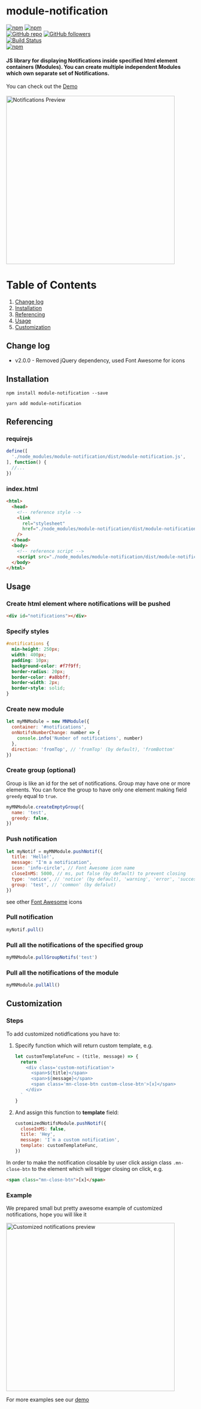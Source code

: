 # module-notification

[![npm](https://img.shields.io/npm/v/module-notification.svg)](https://www.npmjs.com/package/module-notification) [![npm](https://img.shields.io/npm/dm/module-notification.svg)](https://www.npmjs.com/package/module-notification)
<br />
[![GitHub repo](https://img.shields.io/badge/github-repo-green.svg?style=flat)](https://github.com/vadimkorr/module-notification) [![GitHub followers](https://img.shields.io/github/followers/vadimkorr.svg?style=social&label=Follow)](https://github.com/vadimkorr)
<br />
[![Build Status](https://travis-ci.org/vadimkorr/module-notification.svg?branch=master)](https://travis-ci.org/vadimkorr/module-notification)
<br />
[![npm](https://img.shields.io/npm/l/module-notification.svg)](https://www.npmjs.com/package/module-notification)
<br />

#### JS library for displaying Notifications inside specified html element containers (Modules). You can create multiple independent Modules which own separate set of Notifications.

You can check out the [Demo](https://vadimkorr.github.io/module-notification)
<br />
<br />
<img src="https://content.screencast.com/users/mintday/folders/Jing/media/4ca2e283-8194-46aa-a3d8-5004b2211644/2017-07-24_2108.png" alt="Notifications Preview" width="450px" />

# Table of Contents

1. <a href="#changelog">Change log</a>
1. <a href="#installation">Installation</a>
1. <a href="#referencing">Referencing</a>
1. <a href="#usage">Usage</a>
1. <a href="#customization">Customization</a>

## <a name="changelog">Change log</a>

- v2.0.0 - Removed jQuery dependency, used Font Awesome for icons

## <a name="installation">Installation</a>

```console
npm install module-notification --save
```

```console
yarn add module-notification
```

## <a name="referencing">Referencing</a>

### requirejs

```js
define([
  './node_modules/module-notification/dist/module-notification.js',
], function() {
  //...
})
```

### index.html

```html
<html>
  <head>
    <!-- reference style -->
    <link
      rel="stylesheet"
      href="./node_modules/module-notification/dist/module-notification.css"
    />
  </head>
  <body>
    <!-- reference script -->
    <script src="./node_modules/module-notification/dist/module-notification.js"></script>
  </body>
</html>
```

## <a name="usage">Usage</a>

### Create html element where notifications will be pushed

```html
<div id="notifications"></div>
```

### Specify styles

```css
#notifications {
  min-height: 250px;
  width: 400px;
  padding: 10px;
  background-color: #f7f9ff;
  border-radius: 20px;
  border-color: #a8bbff;
  border-width: 2px;
  border-style: solid;
}
```

### Create new module

```js
let myMNModule = new MNModule({
  container: '#notifications',
  onNotifsNumberChange: number => {
    console.info('Number of notifications', number)
  },
  direction: 'fromTop', // 'fromTop' (by default), 'fromBottom'
})
```

### Create group (optional)

Group is like an id for the set of notifications. Group may have one or more elements. You can force the group to have only one element making field `greedy` equal to `true`.

```js
myMNModule.createEmptyGroup({
  name: 'test',
  greedy: false,
})
```

### Push notification

```js
let myNotif = myMNModule.pushNotif({
  title: 'Hello!',
  message: "I'm a notification",
  icon: 'info-circle', // Font Awesome icon name
  closeInMS: 5000, // ms, put false (by default) to prevent closing
  type: 'notice', // 'notice' (by default), 'warning', 'error', 'success'
  group: 'test', // 'common' (by defalut)
})
```

see other [Font Awesome](https://fontawesome.com/icons?d=gallery&m=free) icons

### Pull notification

```js
myNotif.pull()
```

### Pull all the notifications of the specified group

```js
myMNModule.pullGroupNotifs('test')
```

### Pull all the notifications of the module

```js
myMNModule.pullAll()
```

## <a name="customization">Customization</a>

### Steps

To add customized notidfications you have to:

<ol start="1">
  <li>

Specify function which will return custom template, e.g.

```js
let customTemplateFunc = (title, message) => {
  return `
    <div class='custom-notification'>
      <span>${title}</span>
      <span>${message}</span>
      <span class='mn-close-btn custom-close-btn'>[x]</span>
    </div>
  `
}
```

  </li>
  <li>

And assign this function to **template** field:

```js
customizedNotifsModule.pushNotif({
  closeInMS: false,
  title: 'Hey',
  message: 'I`m a custom notification',
  template: customTemplateFunc,
})
```

  </li>
</ol>

In order to make the notification closable by user click assign class `.mn-close-btn` to the element which will trigger closing on click, e.g.

```html
<span class="mn-close-btn">[x]</span>
```

### Example

We prepared small but pretty awesome example of customized notifications, hope you will like it

<img src="http://g.recordit.co/z1yhU4dDz2.gif" alt="Customized notifications preview" width="450px" />

For more examples see our [demo](https://vadimkorr.github.io/module-notification/)

